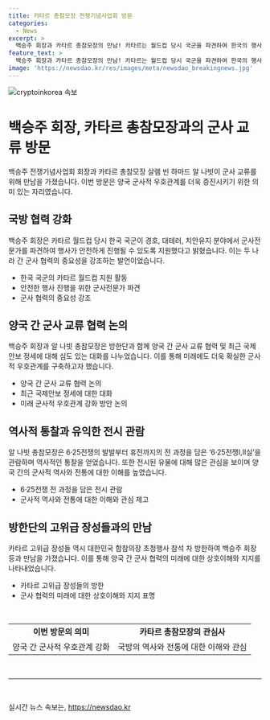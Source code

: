 ```yaml
---
title: 카타르 총참모장 전쟁기념사업회 방문
categories:
  - News
excerpt: >
  백승주 회장과 카타르 총참모장의 만남! 카타르는 월드컵 당시 국군을 파견하여 한국의 행사를 지원했고, 양국 간 군사적 우호관계를 강조했다. 알 나빗 총참모장은 대한민국의 국방 역사에 관심을 표시하며 6·25전쟁 관련 전시물을 관람했다. 방한에는 카타르 고위급 장성들도 함께 참석했다.
feature_text: >
  백승주 회장과 카타르 총참모장의 만남! 카타르는 월드컵 당시 국군을 파견하여 한국의 행사를 지원했고, 양국 간 군사적 우호관계를 강조했다. 알 나빗 총참모장은 대한민국의 국방 역사에 관심을 표시하며 6·25전쟁 관련 전시물을 관람했다. 방한에는 카타르 고위급 장성들도 함께 참석했다.
image: 'https://newsdao.kr/res/images/meta/newsdao_breakingnews.jpg'
---
```


<p><img src="https://newsdao.kr/res/images/meta/newsdao_breakingnews.jpg" alt="cryptoinkorea 속보" /></p>

<h1>백승주 회장, 카타르 총참모장과의 군사 교류 방문</h1>

<p data-ke-size="size16">백승주 전쟁기념사업회 회장과 카타르 총참모장 살렘 빈 하마드 알 나빗이 군사 교류를 위해 만남을 가졌습니다. 이번 방문은 양국 군사적 우호관계를 더욱 증진시키기 위한 의미 있는 자리였습니다.</p>

<h2 data-ke-size="size26">국방 협력 강화</h2>

<p data-ke-size="size16">백승주 회장은 카타르 월드컵 당시 한국 국군이 경호, 대테러, 치안유지 분야에서 군사전문가를 파견하여 행사가 안전하게 진행될 수 있도록 지원했다고 밝혔습니다. 이는 두 나라 간 군사 협력의 중요성을 강조하는 발언이었습니다.</p>

<ul>
<li>한국 국군의 카타르 월드컵 지원 활동</li>
<li>안전한 행사 진행을 위한 군사전문가 파견</li>
<li>군사 협력의 중요성 강조</li>
</ul>

<h2 data-ke-size="size26">양국 간 군사 교류 협력 논의</h2>

<p data-ke-size="size16">백승주 회장과 알 나빗 총참모장은 방한단과 함께 양국 간 군사 교류 협력 및 최근 국제안보 정세에 대해 심도 있는 대화를 나누었습니다. 이를 통해 미래에도 더욱 확실한 군사적 우호관계를 구축하고자 했습니다.</p>

<ul>
<li>양국 간 군사 교류 협력 논의</li>
<li>최근 국제안보 정세에 대한 대화</li>
<li>미래 군사적 우호관계 강화 방안 논의</li>
</ul>

<h2 data-ke-size="size26">역사적 통찰과 유익한 전시 관람</h2>

<p data-ke-size="size16">알 나빗 총참모장은 6·25전쟁의 발발부터 휴전까지의 전 과정을 담은 ‘6·25전쟁Ⅰ,Ⅱ실’을 관람하며 역사적인 통찰을 얻었습니다. 또한 전시된 유물에 대해 많은 관심을 보이며 양국 간의 군사적 역사와 전통에 대한 이해를 높였습니다.</p>

<ul>
<li>6·25전쟁 전 과정을 담은 전시 관람</li>
<li>군사적 역사와 전통에 대한 이해와 관심 제고</li>
</ul>

<h2 data-ke-size="size26">방한단의 고위급 장성들과의 만남</h2>

<p data-ke-size="size16">카타르 고위급 장성들 역시 대한민국 합참의장 초청행사 참석 차 방한하여 백승주 회장 등과 만남을 가졌습니다. 이를 통해 양국 간 군사 협력의 미래에 대한 상호이해와 지지를 나타내었습니다.</p>

<ul>
<li>카타르 고위급 장성들의 방한</li>
<li>군사 협력의 미래에 대한 상호이해와 지지 표명</li>
</ul>

<p data-ke-size="size16">&nbsp;</p>

<table>
<tbody>
<tr>
<td style="text-align: center; height: 17px;"><b>이번 방문의 의미</b></td>
<td style="text-align: center; height: 17px;"><b>카타르 총참모장의 관심사</b></td>
</tr>
<tr>
<td style="text-align: center; height: 17px;">양국 간 군사적 우호관계 강화</td>
<td style="text-align: center; height: 17px;">국방의 역사와 전통에 대한 이해와 관심</td>
</tr>
</tbody>
</table>

<p data-ke-size="size16">&nbsp;</p>

<hr>

<p data-ke-size="size16">&nbsp;</p>
실시간 뉴스 속보는, <a href="https://newsdao.kr" rel="dofollow">https://newsdao.kr</a>


